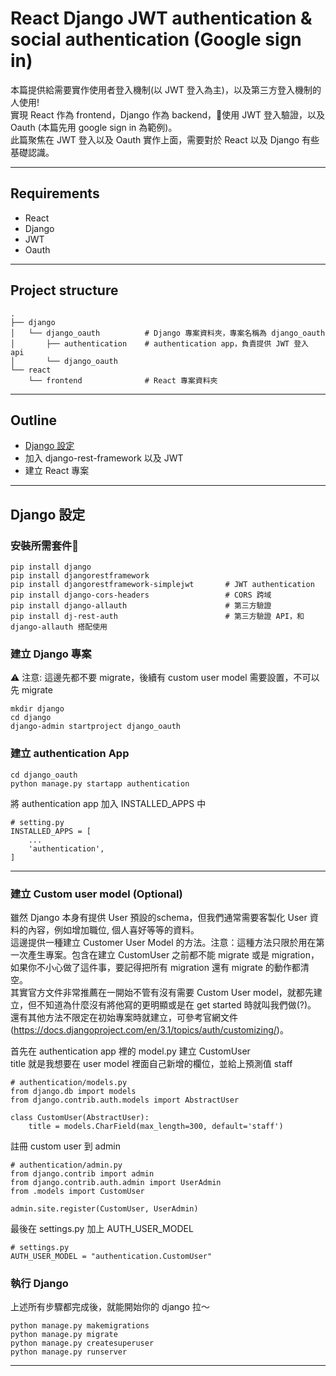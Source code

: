 # React Django JWT authentication & social authentication (Google sign in)

本篇提供給需要實作使用者登入機制(以 JWT 登入為主)，以及第三方登入機制的人使用!  
實現 React 作為 frontend，Django 作為 backend，使用 JWT 登入驗證，以及 Oauth (本篇先用 google sign in 為範例)。  
此篇聚焦在 JWT 登入以及 Oauth 實作上面，需要對於 React 以及 Django 有些基礎認識。  
***
## Requirements
- React 
- Django 
- JWT
- Oauth 
***
## Project structure
```
.
├── django                     
│   └── django_oauth          # Django 專案資料夾，專案名稱為 django_oauth
│       ├── authentication    # authentication app，負責提供 JWT 登入 api  
│       └── django_oauth                 
└── react                     
    └── frontend              # React 專案資料夾
```
***
## Outline
- <a href="#django-設定">Django 設定</a>
- 加入 django-rest-framework 以及 JWT
- 建立 React 專案
***
## Django 設定

### 安裝所需套件
```
pip install django
pip install djangorestframework
pip install djangorestframework-simplejwt       # JWT authentication
pip install django-cors-headers                 # CORS 跨域
pip install django-allauth                      # 第三方驗證
pip install dj-rest-auth                        # 第三方驗證 API，和 django-allauth 搭配使用
```

### 建立 Django 專案
:warning: 注意: 這邊先都不要 migrate，後續有 custom user model 需要設置，不可以先 migrate
```
mkdir django
cd django
django-admin startproject django_oauth
```

### 建立 authentication App
```
cd django_oauth
python manage.py startapp authentication
```

將 authentication app 加入 INSTALLED_APPS 中
```
# setting.py
INSTALLED_APPS = [
    ...
    'authentication',
]
```
***
### 建立 Custom user model (Optional)
雖然 Django 本身有提供 User 預設的schema，但我們通常需要客製化 User 資料的內容，例如增加職位, 個人喜好等等的資料。  
這邊提供一種建立 Customer User Model 的方法。注意：這種方法只限於用在第一次產生專案。包含在建立 CustomUser 之前都不能 migrate 或是 migration，如果你不小心做了這件事，要記得把所有 migration 還有 migrate 的動作都清空。  
其實官方文件非常推薦在一開始不管有沒有需要 Custom User model，就都先建立，但不知道為什麼沒有將他寫的更明顯或是在 get started 時就叫我們做(?)。  
還有其他方法不限定在初始專案時就建立，可參考官網文件(https://docs.djangoproject.com/en/3.1/topics/auth/customizing/)。  
  
首先在 authentication app 裡的 model.py 建立 CustomUser  
title 就是我想要在 user model 裡面自己新增的欄位，並給上預測值 staff
```
# authentication/models.py
from django.db import models
from django.contrib.auth.models import AbstractUser

class CustomUser(AbstractUser):
    title = models.CharField(max_length=300, default='staff')
```
註冊 custom user 到 admin
```
# authentication/admin.py
from django.contrib import admin
from django.contrib.auth.admin import UserAdmin
from .models import CustomUser

admin.site.register(CustomUser, UserAdmin)
```
最後在 settings.py 加上 AUTH_USER_MODEL
```
# settings.py
AUTH_USER_MODEL = "authentication.CustomUser"
```

### 執行 Django
上述所有步驟都完成後，就能開始你的 django 拉～
```
python manage.py makemigrations
python manage.py migrate
python manage.py createsuperuser    
python manage.py runserver
```

***

